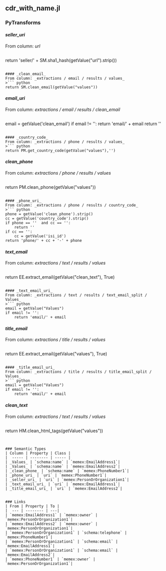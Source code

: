 ## cdr_with_name.jl

### PyTransforms
#### _seller_uri_
From column: _url_
>``` python
return 'seller/' + SM.sha1_hash(getValue("url").strip())
```

#### _clean_email_
From column: _extractions / email / results / values_
>``` python
return SM.clean_email(getValue("values"))
```

#### _email_uri_
From column: _extractions / email / results / clean_email_
>``` python
email = getValue('clean_email')
if email != '':
    return 'email/' + email
return ''
```

#### _country_code_
From column: _extractions / phone / results / values_
>``` python
return PM.get_country_code(getValue("values"),'')
```

#### _clean_phone_
From column: _extractions / phone / results / values_
>``` python
return PM.clean_phone(getValue("values"))
```

#### _phone_uri_
From column: _extractions / phone / results / country_code_
>``` python
phone = getValue('clean_phone').strip()
cc = getValue('country_code').strip()
if phone == ''  and cc == '':
    return ''
if cc == '':
    cc = getValue('isi_id')
return 'phone/' + cc + '-' + phone
```

#### _text_email_
From column: _extractions / text / results / values_
>``` python
return EE.extract_email(getValue("clean_text"), True)
```

#### _text_email_uri_
From column: _extractions / text / results / text_email_split / Values_
>``` python
email = getValue("Values")
if email != '':
    return 'email/' + email
```

#### _title_email_
From column: _extractions / title / results / values_
>``` python
return EE.extract_email(getValue("values"), True)
```

#### _title_email_uri_
From column: _extractions / title / results / title_email_split / Values_
>``` python
email = getValue("Values")
if email != '':
    return 'email/' + email
```

#### _clean_text_
From column: _extractions / text / results / values_
>``` python
return HM.clean_html_tags(getValue("values"))
```


### Semantic Types
| Column | Property | Class |
|  ----- | -------- | ----- |
| _Values_ | `schema:name` | `memex:EmailAddress1`|
| _Values_ | `schema:name` | `memex:EmailAddress2`|
| _clean_phone_ | `schema:name` | `memex:PhoneNumber1`|
| _phone_uri_ | `uri` | `memex:PhoneNumber1`|
| _seller_uri_ | `uri` | `memex:PersonOrOrganization1`|
| _text_email_uri_ | `uri` | `memex:EmailAddress1`|
| _title_email_uri_ | `uri` | `memex:EmailAddress2`|


### Links
| From | Property | To |
|  --- | -------- | ---|
| `memex:EmailAddress1` | `memex:owner` | `memex:PersonOrOrganization1`|
| `memex:EmailAddress2` | `memex:owner` | `memex:PersonOrOrganization1`|
| `memex:PersonOrOrganization1` | `schema:telephone` | `memex:PhoneNumber1`|
| `memex:PersonOrOrganization1` | `schema:email` | `memex:EmailAddress1`|
| `memex:PersonOrOrganization1` | `schema:email` | `memex:EmailAddress2`|
| `memex:PhoneNumber1` | `memex:owner` | `memex:PersonOrOrganization1`|
